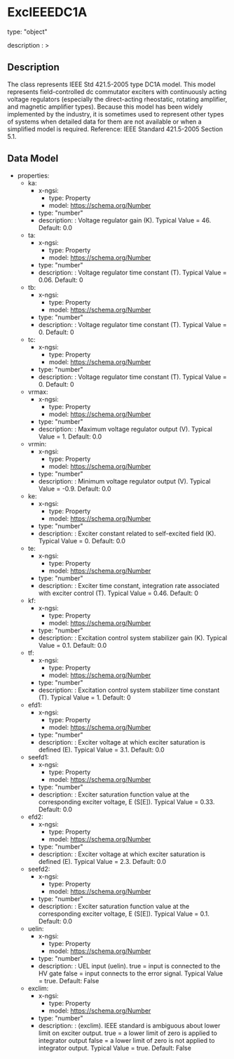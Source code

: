 # ExcIEEEDC1A
type: "object"
description : >
## Description
The class represents IEEE Std 421.5-2005 type DC1A model. This model represents field-controlled dc commutator exciters with continuously acting voltage regulators (especially the direct-acting rheostatic, rotating amplifier, and magnetic amplifier types).  Because this model has been widely implemented by the industry, it is sometimes used to represent other types of systems when detailed data for them are not available or when a simplified model is required.   Reference: IEEE Standard 421.5-2005 Section 5.1.

## Data Model
  - properties:
    - ka:
      - x-ngsi:
        - type: Property
        - model: https://schema.org/Number
      - type: "number"
      - description: : Voltage regulator gain (K).  Typical Value = 46. Default: 0.0
    - ta:
      - x-ngsi:
        - type: Property
        - model: https://schema.org/Number
      - type: "number"
      - description: : Voltage regulator time constant (T).  Typical Value = 0.06. Default: 0
    - tb:
      - x-ngsi:
        - type: Property
        - model: https://schema.org/Number
      - type: "number"
      - description: : Voltage regulator time constant (T).  Typical Value = 0. Default: 0
    - tc:
      - x-ngsi:
        - type: Property
        - model: https://schema.org/Number
      - type: "number"
      - description: : Voltage regulator time constant (T).  Typical Value = 0. Default: 0
    - vrmax:
      - x-ngsi:
        - type: Property
        - model: https://schema.org/Number
      - type: "number"
      - description: : Maximum voltage regulator output (V).  Typical Value = 1. Default: 0.0
    - vrmin:
      - x-ngsi:
        - type: Property
        - model: https://schema.org/Number
      - type: "number"
      - description: : Minimum voltage regulator output (V).  Typical Value = -0.9. Default: 0.0
    - ke:
      - x-ngsi:
        - type: Property
        - model: https://schema.org/Number
      - type: "number"
      - description: : Exciter constant related to self-excited field (K).  Typical Value = 0. Default: 0.0
    - te:
      - x-ngsi:
        - type: Property
        - model: https://schema.org/Number
      - type: "number"
      - description: : Exciter time constant, integration rate associated with exciter control (T).  Typical Value = 0.46. Default: 0
    - kf:
      - x-ngsi:
        - type: Property
        - model: https://schema.org/Number
      - type: "number"
      - description: : Excitation control system stabilizer gain (K).  Typical Value = 0.1. Default: 0.0
    - tf:
      - x-ngsi:
        - type: Property
        - model: https://schema.org/Number
      - type: "number"
      - description: : Excitation control system stabilizer time constant (T).  Typical Value = 1. Default: 0
    - efd1:
      - x-ngsi:
        - type: Property
        - model: https://schema.org/Number
      - type: "number"
      - description: : Exciter voltage at which exciter saturation is defined (E).  Typical Value = 3.1. Default: 0.0
    - seefd1:
      - x-ngsi:
        - type: Property
        - model: https://schema.org/Number
      - type: "number"
      - description: : Exciter saturation function value at the corresponding exciter voltage, E (S[E]).  Typical Value = 0.33. Default: 0.0
    - efd2:
      - x-ngsi:
        - type: Property
        - model: https://schema.org/Number
      - type: "number"
      - description: : Exciter voltage at which exciter saturation is defined (E).  Typical Value = 2.3. Default: 0.0
    - seefd2:
      - x-ngsi:
        - type: Property
        - model: https://schema.org/Number
      - type: "number"
      - description: : Exciter saturation function value at the corresponding exciter voltage, E (S[E]).  Typical Value = 0.1. Default: 0.0
    - uelin:
      - x-ngsi:
        - type: Property
        - model: https://schema.org/Number
      - type: "number"
      - description: : UEL input (uelin). true = input is connected to the HV gate false = input connects to the error signal. Typical Value = true. Default: False
    - exclim:
      - x-ngsi:
        - type: Property
        - model: https://schema.org/Number
      - type: "number"
      - description: : (exclim).  IEEE standard is ambiguous about lower limit on exciter output. true = a lower limit of zero is applied to integrator output false = a lower limit of zero is not applied to integrator output. Typical Value = true. Default: False
